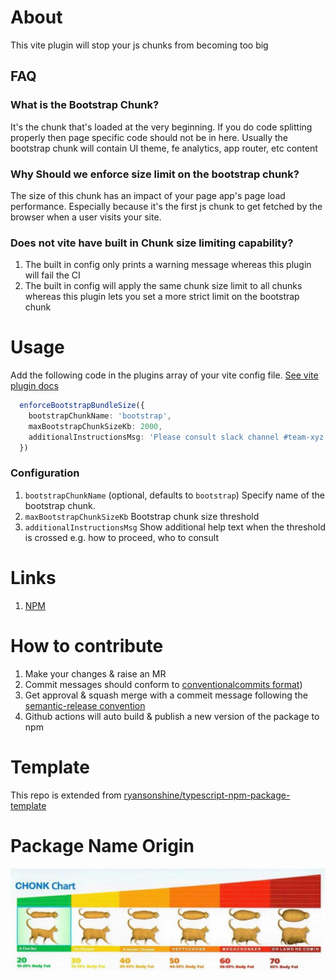 # About
This vite plugin will stop your js chunks from becoming too big

## FAQ
### What is the Bootstrap Chunk?
It's the chunk that's loaded at the very beginning. If you do code splitting properly then page specific code should not be in here. Usually the bootstrap chunk will contain UI theme, fe analytics, app router, etc content

### Why Should we enforce size limit on the bootstrap chunk?
The size of this chunk has an impact of your page app's page load performance. Especially because it's the first js chunk to get fetched by the browser when a user visits your site. 

### Does not vite have built in Chunk size limiting capability?
1. The built in config only prints a warning message whereas this plugin will fail the CI
2. The built in config will apply the same chunk size limit to all chunks whereas this plugin lets you set a more strict limit on the bootstrap chunk

### 

# Usage
Add the following code in the plugins array of your vite config file.
[See vite plugin docs](https://v2.vitejs.dev/guide/api-plugin.html#plugins-config)

```typescript
  enforceBootstrapBundleSize({
    bootstrapChunkName: 'bootstrap',
    maxBootstrapChunkSizeKb: 2000,
    additionalInstructionsMsg: 'Please consult slack channel #team-xyz if you need help' 
  })
```

### Configuration
1. `bootstrapChunkName` (optional, defaults to `bootstrap`) Specify name of the bootstrap chunk.
2. `maxBootstrapChunkSizeKb` Bootstrap chunk size threshold
3. `additionalInstructionsMsg` Show additional help text when the threshold is crossed e.g. how to proceed, who to consult 

# Links
1. [NPM](https://www.npmjs.com/package/vite-plugin-anti-chonk)

# How to contribute
1. Make your changes & raise an MR
2. Commit messages should conform to [conventionalcommits format](https://www.conventionalcommits.org/en/v1.0.0/))
3. Get approval & squash merge with a commeit message following the [semantic-release convention](https://github.com/semantic-release/semantic-release/tree/master?tab=readme-ov-file#commit-message-format)
4. Github actions will auto build & publish a new version of the package to npm

# Template
This repo is extended from [ryansonshine/typescript-npm-package-template](https://github.com/ryansonshine/typescript-npm-package-template/tree/main#readme)

# Package Name Origin
![chonk-chart](./docs/img/chonk-chart.jpg)

